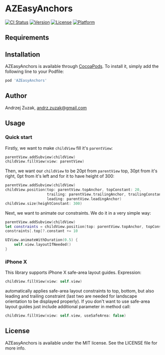 # AZEasyAnchors

[![CI Status](http://img.shields.io/travis/andzuz/AZEasyAnchors.svg?style=flat)](https://travis-ci.org/andzuz/AZEasyAnchors)
[![Version](https://img.shields.io/cocoapods/v/AZEasyAnchors.svg?style=flat)](http://cocoapods.org/pods/AZEasyAnchors)
[![License](https://img.shields.io/cocoapods/l/AZEasyAnchors.svg?style=flat)](http://cocoapods.org/pods/AZEasyAnchors)
[![Platform](https://img.shields.io/cocoapods/p/AZEasyAnchors.svg?style=flat)](http://cocoapods.org/pods/AZEasyAnchors)

## Requirements

## Installation

AZEasyAnchors is available through [CocoaPods](http://cocoapods.org). To install
it, simply add the following line to your Podfile:

```ruby
pod 'AZEasyAnchors'
```

## Author

Andrzej Zuzak, andrz.zuzak@gmail.com

## Usage 

### Quick start

Firstly, we want to make ```childView``` fill it's ```parentView```:

```swift
parentView.addSubview(childView)
childView.fillView(view: parentView)
```

Then, we want our ```childView``` to be 20pt from ```parentView``` top, 30pt from it's right, 0pt from it's left and for it to have height of 300:

```swift
parentView.addSubview(childView)
childView.position(top: parentView.topAnchor, topConstant: 20,
                   trailing: parentView.trailingAnchor, trailingConstant: 30,
                   leading: parentView.leadingAnchor)
childView.size(heightConstant: 300)
```

Next, we want to animate our constraints. We do it in a very simple way:

```swift
parentView.addSubview(childView)
let constraints = childView.position(top: parentView.topAnchor, topConstant: 20)
constraints[.top]?.constant += 10

UIView.animateWithDuration(0.5) {
    self.view.layoutIfNeeded()
}
```
### iPhone X

This library supports iPhone X safe-area layout guides. Expression:

```swift
childView.fillView(view: self.view)
```

automatically applies safe-area layout constraints to top, bottom, but also leading and trailing constraint (last two are needed for landscape orientation to be displayed properly). If you don't want to use safe-area layout guides just include additional parameter in method call:

```swift
childView.fillView(view: self.view, useSafeArea: false)
```

## License

AZEasyAnchors is available under the MIT license. See the LICENSE file for more info.
